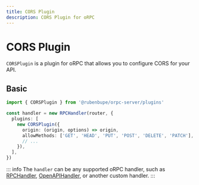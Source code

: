 ```yaml
---
title: CORS Plugin
description: CORS Plugin for oRPC
---
```


# CORS Plugin

`CORSPlugin` is a plugin for oRPC that allows you to configure CORS for your API.

## Basic

```ts
import { CORSPlugin } from '@rubenbupe/orpc-server/plugins'

const handler = new RPCHandler(router, {
  plugins: [
    new CORSPlugin({
      origin: (origin, options) => origin,
      allowMethods: ['GET', 'HEAD', 'PUT', 'POST', 'DELETE', 'PATCH'],
      // ...
    }),
  ],
})
```

::: info
The `handler` can be any supported oRPC handler, such as [RPCHandler](/docs/rpc-handler), [OpenAPIHandler](/docs/openapi/openapi-handler), or another custom handler.
:::
